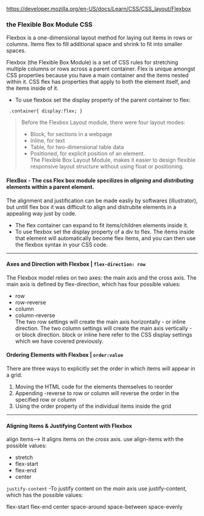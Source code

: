 https://developer.mozilla.org/en-US/docs/Learn/CSS/CSS_layout/Flexbox  

### the Flexible Box Module CSS  
Flexbox is a one-dimensional layout method for laying out items in rows or columns. 
Items flex to fill additional space and shrink to fit into smaller spaces.  

Flexbox (the Flexible Box Module) is a set of CSS rules for stretching multiple columns or rows across a parent container. 
 Flex is unique amongst CSS properties because you have a main container and the items nested within it. CSS flex has properties that 
 apply to both the element itself, and the items inside of it.  
 
 * To use flexbox set the display property of the parent container to flex:

``` .container{ display:flex; }```


>Before the Flexbox Layout module, there were four layout modes:  
> - Block, for sections in a webpage  
> - Inline, for text  
> - Table, for two-dimensional table data  
> - Positioned, for explicit position of an element.  
The Flexible Box Layout Module, makes it easier to design flexible responsive layout structure without using float or positioning.




#### FlexBox  - The css Flex box module specilizes in *aligning* and *distributing* elements within a parent element.

The alignment and justification can be made easliy by softwares (illustrator), but untill flex box it was difficult to align and distrubite elements 
in a appealing way just by code.  
- The flex container can expand to fit items/children elements inside it.  
- To use flexbox set the display property of a div to flex. The items inside that element will automatically become flex items, and you can then use the flexbox syntax in your CSS code.  
--------------------------------------------------------------------------------------
#### Axes and Direction with Flexbox   | `flex-direction: row`  

The Flexbox model relies on two axes: the main axis and the cross axis. The main axis is defined by flex-direction, which has four possible values:  
- row  
- row-reverse  
- column  
- column-reverse  
The two row settings will create the main axis horizontally - or inline direction. The two column settings will create the main axis vertically - or block direction. block or inline here refer to the CSS display settings which we have covered previously.

#### Ordering Elements with Flexbox | `order:value`  
There are three ways to explicitly set the order in which items will appear in a grid.  
1. Moving the HTML code for the elements themselves to reorder  
2. Appending -reverse to row or column will reverse the order in the specified row or column  
3. Using the order property of the individual items inside the grid
------------------------------------------------------------------------------------
#### Aligning Items & Justifying Content with Flexbox
align items--> It aligns items on the *cross* axis. use align-items with the possible values:
- stretch  
- flex-start  
- flex-end  
- center

``justify-content`` -To justify content on the *main* axis use justify-content, which has the possible values:

flex-start
flex-end
center
space-around
space-between
space-evenly

